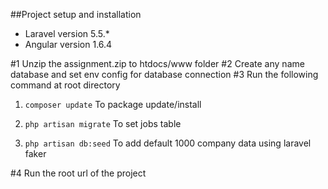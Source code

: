 ##Project setup and installation
- Laravel version 5.5.*
- Angular version 1.6.4

#1 Unzip the assignment.zip to htdocs/www folder
#2 Create any name database and set env config for database connection
#3 Run the following command at root directory

1) `composer update`
To package update/install

2) `php artisan migrate`
To set jobs table

3) `php artisan db:seed`
To add default 1000 company data using laravel faker

#4 Run the root url of the project

